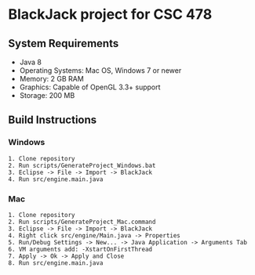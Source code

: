 # BlackJack project for CSC 478
## System Requirements
  - Java 8
  - Operating Systems: Mac OS, Windows 7 or newer
  - Memory: 2 GB RAM
  - Graphics: Capable of OpenGL 3.3+ support
  - Storage: 200 MB


## Build Instructions
### Windows
	1. Clone repository
	2. Run scripts/GenerateProject_Windows.bat
	3. Eclipse -> File -> Import -> BlackJack
	4. Run src/engine.main.java
	
### Mac
	1. Clone repository
	2. Run scripts/GenerateProject_Mac.command
	3. Eclipse -> File -> Import -> BlackJack
	4. Right click src/engine/Main.java -> Properties
	5. Run/Debug Settings -> New... -> Java Application -> Arguments Tab
	6. VM arguments add: -XstartOnFirstThread
	7. Apply -> Ok -> Apply and Close
	8. Run src/engine.main.java
